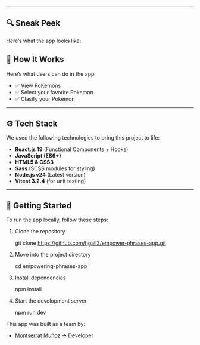 



---
## 🔍 Sneak Peek

Here’s what the app looks like:



## 🧠 How It Works

Here’s what users can do in the app:

- ✅ View PoKemons
- ✅ Select your favorite Pokemon
- ✅ Clasify your Pokemon


---

## ⚙️ Tech Stack

We used the following technologies to bring this project to life:

- **React.js 19** (Functional Components + Hooks)
- **JavaScript (ES6+)**
- **HTML5 & CSS3**
- **Sass** (SCSS modules for styling)
- **Node.js v24** (Latest version)
- **Vitest 3.2.4** (for unit testing)

---

## 🧾 Getting Started

To run the app locally, follow these steps:

1. Clone the repository

    git clone https://github.com/hgall3/empower-phrases-app.git

2. Move into the project directory

    cd empowering-phrases-app

3. Install dependencies

    npm install

4. Start the development server

    npm run dev



This app was built as a team by:

* [Montserrat Muñoz](https://github.com/Montc027) → Developer
